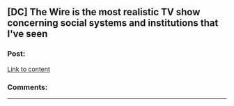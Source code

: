 ## [DC] The Wire is the most realistic TV show concerning social systems and institutions that I've seen

### Post:

[Link to content]()

### Comments:

---


